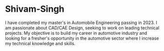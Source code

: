 # Shivam-Singh
I have completed my master's in Automobile Engineering passing in 2023. I am passionate about CAD/CAE Design, seeking to work on leading technical projects. My objective is to build my career in automotive industry and looking for a fresher's opportunity in the automotive sector where I increase my technical knowledge and skills. 
